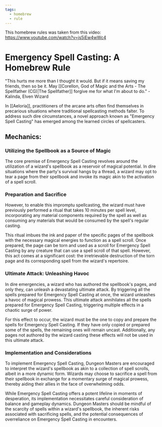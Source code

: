 ```yaml
---
tags:
  - homebrew
  - rule
---
```


This homebrew rules was taken from this video: https://www.youtube.com/watch?v=js5iEw4wWc4

# Emergency Spell Casting: A Homebrew Rule

"This hurts me more than I thought it would. But if it means saving my friends, then so be it. May [[Corellon, God of Magic and the Arts - The Spellfather (CG)|The Spellfather]] forgive me for what I'm about to do." - Kalinda, Elven Wizard

In [[Aeloria]], practitioners of the arcane arts often find themselves in precarious situations where traditional spellcasting methods falter. To address such dire circumstances, a novel approach known as "Emergency Spell Casting" has emerged among the learned circles of spellcasters.

## Mechanics:

### Utilizing the Spellbook as a Source of Magic

The core premise of Emergency Spell Casting revolves around the utilization of a wizard's spellbook as a reservoir of magical potential. In dire situations where the party's survival hangs by a thread, a wizard may opt to tear a page from their spellbook and invoke its magic akin to the activation of a spell scroll. 

### Preparation and Sacrifice

However, to enable this impromptu spellcasting, the wizard must have previously performed a ritual that takes 10 minutes per spell level, incorporating any material components required by the spell as well as consuming any materials that would be consumed by the spell's regular casting. 

This ritual imbues the ink and paper of the specific pages of the spellbook with the necessary magical energies to function as a spell scroll. Once prepared, the page can be torn and used as a scroll for Emergency Spell Casting by any creature that can use a spell scroll of that spell. However, this act comes at a significant cost: the irretrievable destruction of the torn page and its corresponding spell from the wizard's repertoire.

### Ultimate Attack: Unleashing Havoc

In dire emergencies, a wizard who has authored the spellbook's pages, and only they, can unleash a devastating ultimate attack. By triggering all the spells prepared for Emergency Spell Casting at once, the wizard unleashes a havoc of magical prowess. This ultimate attack annihilates all the spells prepared for Emergency Spell Casting, triggering multiple effects in a chaotic surge of power.

For this effect to occur, the wizard must be the one to copy and prepare the spells for Emergency Spell Casting. If they have only copied or prepared some of the spells, the remaining ones will remain uncast. Additionally, any pages not authored by the wizard casting these effects will not be used in this ultimate attack.

### Implementation and Considerations

To implement Emergency Spell Casting, Dungeon Masters are encouraged to interpret the wizard's spellbook as akin to a collection of spell scrolls, albeit in a more dynamic form. Wizards may choose to sacrifice a spell from their spellbook in exchange for a momentary surge of magical prowess, thereby aiding their allies in the face of overwhelming odds.

While Emergency Spell Casting offers a potent lifeline in moments of desperation, its implementation necessitates careful consideration of balance and gameplay dynamics. Dungeon Masters should be mindful of the scarcity of spells within a wizard's spellbook, the inherent risks associated with sacrificing spells, and the potential consequences of overreliance on Emergency Spell Casting in encounters.

